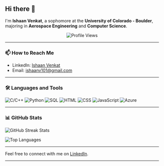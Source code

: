 ## Hi there 👋

I'm **Ishaan Venkat**, a sophomore at the **University of Colorado - Boulder**, majoring in **Aerospace Engineering** and **Computer Science**.

<p align="center">
  <img src="https://komarev.com/ghpvc/?username=hvhvuu&label=Profile%20views&color=0e75b6&style=plastic" alt="Profile Views"/>
</p>

---

### 📫 How to Reach Me

- LinkedIn: [Ishaan Venkat](https://www.linkedin.com/in/ishaan-venkat/)
- Email: [ishaanv101@gmail.com](mailto:ishaanv101@gmail.com)

---

### 🛠️ Languages and Tools

<p align="left">
  <img src="https://img.shields.io/badge/C%2FC%2B%2B-00599C?style=for-the-badge&logo=c%2B%2B&logoColor=white" alt="C/C++"/>
  <img src="https://img.shields.io/badge/Python-3776AB?style=for-the-badge&logo=python&logoColor=white" alt="Python"/>
  <img src="https://img.shields.io/badge/SQL-4479A1?style=for-the-badge&logo=MySQL&logoColor=white" alt="SQL"/>
  <img src="https://img.shields.io/badge/HTML-E34F26?style=for-the-badge&logo=html5&logoColor=white" alt="HTML"/>
  <img src="https://img.shields.io/badge/CSS-1572B6?style=for-the-badge&logo=css3&logoColor=white" alt="CSS"/>
  <img src="https://img.shields.io/badge/JavaScript-F7DF1E?style=for-the-badge&logo=javascript&logoColor=black" alt="JavaScript"/>
  <img src="https://img.shields.io/badge/Azure-0078D4?style=for-the-badge&logo=microsoft-azure&logoColor=white" alt="Azure"/>
</p>

---

### 📊 GitHub Stats

<p>
  <img src="https://github-readme-streak-stats.herokuapp.com/?user=hvhvuu&theme=dark" alt="GitHub Streak Stats"/>
</p>
<p>
  <img src="https://github-readme-stats.vercel.app/api/top-langs/?username=hvhvuu&theme=dark&hide_border=false&include_all_commits=true&count_private=true&layout=compact" alt="Top Languages"/>
</p>

---

Feel free to connect with me on [LinkedIn](https://www.linkedin.com/in/ishaan-venkat/).

---

